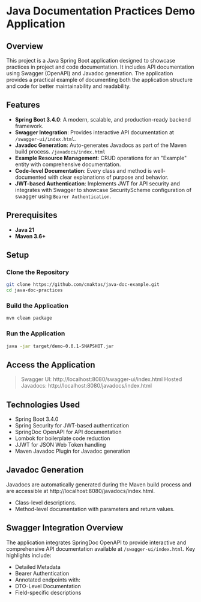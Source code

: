 # Java Documentation Practices Demo Application
## Overview
This project is a Java Spring Boot application designed to showcase practices in project and code documentation. It includes API documentation using Swagger (OpenAPI) and Javadoc generation. The application provides a practical example of documenting both the application structure and code for better maintainability and readability.

## Features

- **Spring Boot 3.4.0**: A modern, scalable, and production-ready backend framework.
- **Swagger Integration**: Provides interactive API documentation at `/swagger-ui/index.html`.
- **Javadoc Generation**: Auto-generates Javadocs as part of the Maven build process. `/javadocs/index.html`
- **Example Resource Management**: CRUD operations for an "Example" entity with comprehensive documentation.
- **Code-level Documentation**: Every class and method is well-documented with clear explanations of purpose and behavior.
- **JWT-based Authentication**: Implements JWT for API security and integrates with Swagger to showcase SecurityScheme configuration of swagger using `Bearer Authentication`.

## Prerequisites

- **Java 21**
- **Maven 3.6+**

## Setup

### Clone the Repository
```bash
git clone https://github.com/cmaktas/java-doc-example.git
cd java-doc-practices
```

### Build the Application
```bash
mvn clean package
```

### Run the Application
```bash
java -jar target/demo-0.0.1-SNAPSHOT.jar
```

## Access the Application
> Swagger UI: http://localhost:8080/swagger-ui/index.html
Hosted Javadocs: http://localhost:8080/javadocs/index.html

## Technologies Used
- Spring Boot 3.4.0
- Spring Security for JWT-based authentication
- SpringDoc OpenAPI for API documentation
- Lombok for boilerplate code reduction
- JJWT for JSON Web Token handling
- Maven Javadoc Plugin for Javadoc generation

## Javadoc Generation
Javadocs are automatically generated during the Maven build process and are accessible at http://localhost:8080/javadocs/index.html.
- Class-level descriptions.
- Method-level documentation with parameters and return values.

## Swagger Integration Overview
The application integrates SpringDoc OpenAPI to provide interactive and comprehensive API documentation available at `/swagger-ui/index.html`. Key highlights include:
- Detailed Metadata
- Bearer Authentication
- Annotated endpoints with:
- DTO-Level Documentation
- Field-specific descriptions
